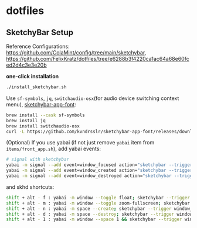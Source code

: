 # dotfiles

## SketchyBar Setup

Reference Configurations: https://github.com/ColaMint/config/tree/main/sketchybar, https://github.com/FelixKratz/dotfiles/tree/e6288b3f4220ca1ac64a68e60fced2d4c3e3e20b

**one-click installation**
```bash
./install_sketchybar.sh
```

Use `sf-symbols`, `jq`, `switchaudio-osx`(for audio device switching context menu), [sketchybar-app-font](https://github.com/kvndrsslr/sketchybar-app-font):
```bash
brew install --cask sf-symbols
brew install jq
brew install switchaudio-osx
curl -L https://github.com/kvndrsslr/sketchybar-app-font/releases/download/v1.0.4/sketchybar-app-font.ttf -o $HOME/Library/Fonts/sketchybar-app-font.ttf
```

(Optional) If you use yabai (if not just remove `yabai` item from `ìtems/front_app.sh`), add yabai events:
```bash
# signal with sketchybar
yabai -m signal --add event=window_focused action="sketchybar --trigger window_focus"
yabai -m signal --add event=window_created action="sketchybar --trigger windows_on_spaces"
yabai -m signal --add event=window_destroyed action="sketchybar --trigger windows_on_spaces"
```
and skhd shortcuts:
```bash
shift + alt - f : yabai -m window --toggle float; sketchybar --trigger window_focus
shift + alt - m : yabai -m window --toggle zoom-fullscreen; sketchybar --trigger window_focus
shift + alt - n : yabai -m space --create; sketchybar --trigger window_focus
shift + alt - d : yabai -m space --destroy; sketchybar --trigger window_focus
shift + alt - 1 : yabai -m window --space 1 && sketchybar --trigger windows_on_spaces
```
